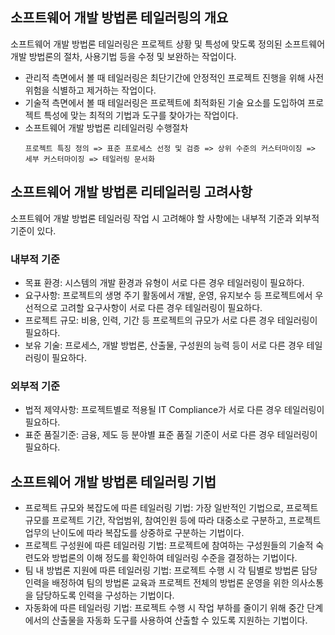 ## 소프트웨어 개발 방법론 테일러링의 개요

소프트웨어 개발 방법론 테일러링은 프로젝트 상황 및 특성에 맞도록 정의된 소프트웨어 개발 방법론의 절차, 사용기법 등을 수정 및 보완하는 작업이다.

- 관리적 측면에서 볼 때 테일러링은 최단기간에 안정적인 프로젝트 진행을 위해 사전 위험을 식별하고 제거하는 작업이다.
- 기술적 측면에서 볼 때 테일러링은 프로젝트에 최적화된 기술 요소를 도입하여 프로젝트 특성에 맞는 최적의 기법과 도구를 찾아가는 작업이다.
- 소프트웨어 개발 방법론 리테일러링 수행절차
  ```
  프로젝트 특징 정의 => 표준 프로세스 선정 및 검증 => 상위 수준의 커스터마이징 => 세부 커스터마이징 => 테일러링 문서화
  ```

## 소프트웨어 개발 방법론 리테일러링 고려사항

소프트웨어 개발 방법론 테일러링 작업 시 고려해야 할 사항에는 내부적 기준과 외부적 기준이 있다.

### 내부적 기준

- 목표 환경: 시스템의 개발 환경과 유형이 서로 다른 경우 테일러링이 필요하다.
- 요구사항: 프로젝트의 생명 주기 활동에서 개발, 운영, 유지보수 등 프로젝트에서 우선적으로 고려할 요구사항이 서로 다른 경우 테일러링이 필요하다.
- 프로젝트 규모: 비용, 인력, 기간 등 프로젝트의 규모가 서로 다른 경우 테일러링이 필요하다.
- 보유 기술: 프로세스, 개발 방법론, 산출물, 구성원의 능력 등이 서로 다른 경우 테일러링이 필요하다.

### 외부적 기준

- 법적 제약사항: 프로젝트별로 적용될 IT Compliance가 서로 다른 경우 테일러링이 필요하다.
- 표준 품질기준: 금융, 제도 등 분야별 표준 품질 기준이 서로 다른 경우 테일러링이 필요하다.

## 소프트웨어 개발 방법론 테일러링 기법

- 프로젝트 규모와 복잡도에 따른 테일러링 기법: 가장 일반적인 기법으로, 프로젝트 규모를 프로젝트 기간, 작업범위, 참여인원 등에 따라 대중소로 구분하고, 프로젝트 업무의 난이도에 따라 복잡도를 상중하로 구분하는 기법이다.
- 프로젝트 구성원에 따른 테일러링 기법: 프로젝트에 참여하는 구성원들의 기술적 숙련도와 방법론의 이해 정도를 확인하여 테일러링 수준을 결정하는 기법이다.
- 팀 내 방법론 지원에 따른 테일러링 기법: 프로젝트 수행 시 각 팀별로 방법론 담당 인력을 배정하여 팀의 방법론 교육과 프로젝트 전체의 방법론 운영을 위한 의사소통을 담당하도록 인력을 구성하는 기법이다.
- 자동화에 따른 테일러링 기법: 프로젝트 수행 시 작업 부하를 줄이기 위해 중간 단계에서의 산출물을 자동화 도구를 사용하여 산출할 수 있도록 지원하는 기법이다.
